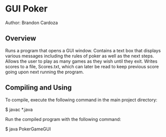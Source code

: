 # GUI Poker

Author: Brandon Cardoza

## Overview

Runs a program that opens a GUI window. Contains a text box that displays various messages
including the rules of poker as well as the next steps. Allows the user to play as many games
as they wish until they exit. Writes scores to a file, Scores.txt, which can later be read to
keep previous score going upon next running the program.

## Compiling and Using

To compile, execute the following command in the main project directory:

$   javac *.java

Run the compiled program with the following command:

$   java PokerGameGUI
